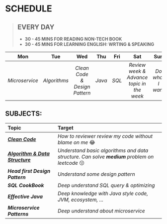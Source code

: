 # SCHEDULE
> **EVERY DAY**
> -------
> - **30 - 45 MINS FOR READING NON-TECH BOOK**
> - **30 - 45 MINS FOR LEARNING ENGLISH: WRTING & SPEAKING**

|  Mon |  Tue | Wed  |  Thu |  Fri | Sat| Sun |
|:---:|:---:|:---:|:---:|:---:|:---:|:---:|
|_Microservice_   | _Algorithms_  |  _Clean Code & Design Pattern_ | _Java_  |  _SQL_ |_Review week & Advance topic in the week_|_Do what I want_|


## SUBJECTS:
|**Topic**|**Target**|
|:---|:---|
|_**[Clean Code](https://www.google.com/search?q=clean+code+pdf&oq=clean+code+pd)**_|_How to reviewer review my code without blame on me_ :joy:|
|_**[Algorithm & Data Structure](https://www.google.com/search?q=clean+code+pdf&oq=clean+code+pdf)**_|_Understand basic algorithms and data structure. Can solve **medium** problem on leetcode_ :kissing:|
|_**Head first Design Pattern**_|_Understand some design pattern_|
|_**SQL CookBook**_|_Deep understand SQL query & optimizing_|
|_**Effective Java**_|_Deep knowledge with Java style code, JVM, ecosystem, ..._|
|_**Microservice Patterns**_|_Deep understand about microservice_|


<!--stackedit_data:
eyJoaXN0b3J5IjpbMTkzNzQ4NzkyNywxNjk1MDk4NDc4LDE0NT
AzMzI0MSwxNDU2NzgyNjc0XX0=
-->